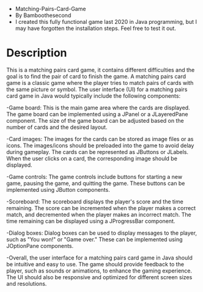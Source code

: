 * Matching-Pairs-Card-Game
* By Bamboothesecond
* I created this fully functional game last 2020 in Java programming, but I may have forgotten the installation steps. Feel free to test it out.

# Description
This is a matching pairs card game, it contains different difficulties and the goal is to find the pair of card to finish the game.
A matching pairs card game is a classic game where the player tries to match pairs of cards with the same picture or symbol. The user interface (UI) for a matching pairs card game in Java would typically include the following components:

-Game board: This is the main game area where the cards are displayed. The game board can be implemented using a JPanel or a JLayeredPane component. The size of the game board can be adjusted based on the number of cards and the desired layout.

-Card images: The images for the cards can be stored as image files or as icons. The images/icons should be preloaded into the game to avoid delay during gameplay. The cards can be represented as JButtons or JLabels. When the user clicks on a card, the corresponding image should be displayed.

-Game controls: The game controls include buttons for starting a new game, pausing the game, and quitting the game. These buttons can be implemented using JButton components.

-Scoreboard: The scoreboard displays the player's score and the time remaining. The score can be incremented when the player makes a correct match, and decremented when the player makes an incorrect match. The time remaining can be displayed using a JProgressBar component.

-Dialog boxes: Dialog boxes can be used to display messages to the player, such as "You won!" or "Game over." These can be implemented using JOptionPane components.

-Overall, the user interface for a matching pairs card game in Java should be intuitive and easy to use. The game should provide feedback to the player, such as sounds or animations, to enhance the gaming experience. The UI should also be responsive and optimized for different screen sizes and resolutions.





